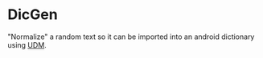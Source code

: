 # DicGen
"Normalize" a random text so it can be imported into an android dictionary using [UDM](https://play.google.com/store/apps/details?id=com.usr.dict.mgr).
